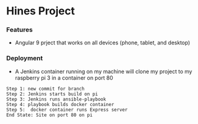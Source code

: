 # Hines Project
### Features

- Angular 9 prject that works on all devices (phone, tablet, and desktop)

### Deployment
- A Jenkins container running on my machine will clone my project to my raspberry pi 3 in a container on port 80
```
Step 1: new commit for branch
Step 2: Jenkins starts build on pi
Step 3: Jenkins runs ansible-playbook
Step 4: playbook builds docker container
Step 5:  docker container runs Express server
End State: Site on port 80 on pi